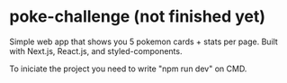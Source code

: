# poke-challenge (not finished yet)
Simple web app that shows you 5 pokemon cards + stats per page. 
Built with Next.js, React.js, and styled-components. 

To iniciate the project you need to write "npm run dev" on CMD.
